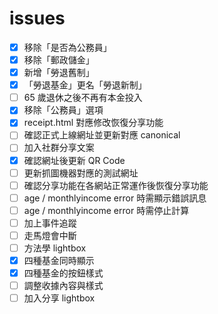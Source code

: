 # issues

- [x] 移除「是否為公務員」
- [x] 移除「郵政儲金」
- [x] 新增「勞退舊制」
- [x] 「勞退基金」更名「勞退新制」
- [ ] 65 歲退休之後不再有本金投入
- [x] 移除「公務員」選項
- [x] receipt.html 對應修改恢復分享功能
- [ ] 確認正式上線網址並更新對應 canonical
- [ ] 加入社群分享文案
- [x] 確認網址後更新 QR Code
- [ ] 更新抓圖機器對應的測試網址
- [ ] 確認分享功能在各網站正常運作後恢復分享功能
- [ ] age / monthlyincome error 時需顯示錯誤訊息
- [ ] age / monthlyincome error 時需停止計算
- [ ] 加上事件追蹤
- [ ] 走馬燈會中斷
- [ ] 方法學 lightbox
- [x] 四種基金同時顯示
- [x] 四種基金的按鈕樣式
- [ ] 調整收據內容與樣式
- [ ] 加入分享 lightbox
